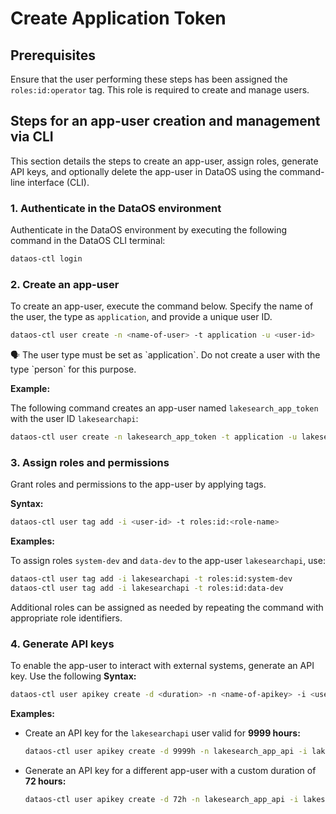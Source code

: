 # Create Application Token

## Prerequisites

Ensure that the user performing these steps has been assigned the `roles:id:operator` tag. This role is required to create and manage users.

## **Steps for an app-user creation and management via CLI**

This section details the steps to create an app-user, assign roles, generate API keys, and optionally delete the app-user in DataOS using the command-line interface (CLI).


### **1. Authenticate in the DataOS environment**

Authenticate in the DataOS environment by executing the following command in the DataOS CLI terminal:

```bash
dataos-ctl login
```

### **2. Create an app-user**

To create an app-user, execute the command below. Specify the name of the user, the type as `application`, and provide a unique user ID.

```bash
dataos-ctl user create -n <name-of-user> -t application -u <user-id>
```

<aside class="callout">
🗣 The user type must be set as `application`. Do not create a user with the type `person` for this purpose.

</aside>

**Example:**

The following command creates an app-user named `lakesearch_app_token` with the user ID `lakesearchapi`:

```bash
dataos-ctl user create -n lakesearch_app_token -t application -u lakesearchapi
```

### **3. Assign roles and permissions**

Grant roles and permissions to the app-user by applying tags.

**Syntax:**

```bash
dataos-ctl user tag add -i <user-id> -t roles:id:<role-name>
```

**Examples:**

To assign roles `system-dev` and `data-dev` to the app-user `lakesearchapi`, use:

```bash
dataos-ctl user tag add -i lakesearchapi -t roles:id:system-dev
dataos-ctl user tag add -i lakesearchapi -t roles:id:data-dev
```

Additional roles can be assigned as needed by repeating the command with appropriate role identifiers.

### **4. Generate API keys**

To enable the app-user to interact with external systems, generate an API key. Use the following **Syntax:**

```bash
dataos-ctl user apikey create -d <duration> -n <name-of-apikey> -i <user-id>
```

**Examples:**

- Create an API key for the `lakesearchapi` user valid for **9999 hours:**
    
    ```bash
    dataos-ctl user apikey create -d 9999h -n lakesearch_app_api -i lakesearchapi
    ```
    
- Generate an API key for a different app-user with a custom duration of **72 hours:**

    ```bash
    dataos-ctl user apikey create -d 72h -n lakesearch_app_api -i lakesearchapi
    ```